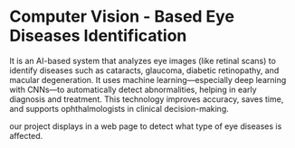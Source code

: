 # Computer Vision - Based Eye Diseases Identification
  
  It is an AI-based system that analyzes eye images (like retinal scans) to identify diseases such as cataracts, glaucoma, diabetic retinopathy, and macular degeneration. It uses machine learning—especially deep learning with CNNs—to automatically detect abnormalities, helping in early diagnosis and treatment. This technology improves accuracy, saves time, and supports ophthalmologists in clinical decision-making.

  our project displays in a web page to detect what type of eye diseases is affected.
